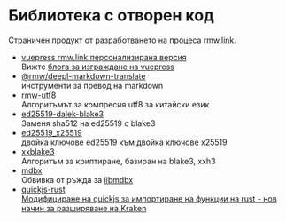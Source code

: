 # Библиотека с отворен код

Страничен продукт от разработването на процеса rmw.link.

* [vuepress rmw.link персонализирана версия](https://github.com/rmw-link/blog-vuepress2)  
  Вижте [блога за изграждане на vuepress](/log/2020-11-29-vuepress.html)
* [@rmw/deepl-markdown-translate](https://www.npmjs.com/package/@rmw/deepl-markdown-translate)  
  инструменти за превод на markdown
* [rmw-utf8](https://docs.rs/crate/rmw-utf8)  
  Алгоритъмът за компресия utf8 за китайски език
* [ed25519-dalek-blake3](https://github.com/rmw-lib/ed25519_x25519)  
  Заменя sha512 на ed25519 с blake3
* [ed25519_x25519](https://github.com/rmw-lib/ed25519_x25519)  
  двойка ключове ed25519 към двойка ключове x25519
* [xxblake3](https://docs.rs/crate/xxblake3)  
  Алгоритъм за криптиране, базиран на blake3, xxh3
* [mdbx](https://docs.rs/crate/mdbx)  
  Обвивка от ръжда за [libmdbx](https://github.com/erthink/libmdbx)
* [quickjs-rust](https://github.com/rmw-lib/quickjs-rust)  
  [Модифициране на quickjs за импортиране на функции на rust - нов начин за разширяване на Kraken](/log/2022-04-29-quickjs-rust.html)